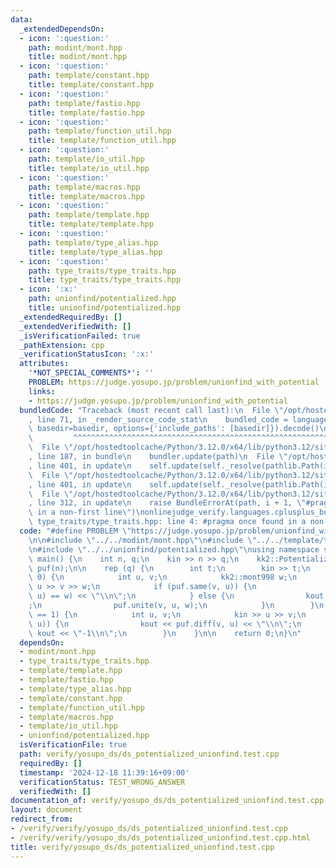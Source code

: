 ```yaml
---
data:
  _extendedDependsOn:
  - icon: ':question:'
    path: modint/mont.hpp
    title: modint/mont.hpp
  - icon: ':question:'
    path: template/constant.hpp
    title: template/constant.hpp
  - icon: ':question:'
    path: template/fastio.hpp
    title: template/fastio.hpp
  - icon: ':question:'
    path: template/function_util.hpp
    title: template/function_util.hpp
  - icon: ':question:'
    path: template/io_util.hpp
    title: template/io_util.hpp
  - icon: ':question:'
    path: template/macros.hpp
    title: template/macros.hpp
  - icon: ':question:'
    path: template/template.hpp
    title: template/template.hpp
  - icon: ':question:'
    path: template/type_alias.hpp
    title: template/type_alias.hpp
  - icon: ':question:'
    path: type_traits/type_traits.hpp
    title: type_traits/type_traits.hpp
  - icon: ':x:'
    path: unionfind/potentialized.hpp
    title: unionfind/potentialized.hpp
  _extendedRequiredBy: []
  _extendedVerifiedWith: []
  _isVerificationFailed: true
  _pathExtension: cpp
  _verificationStatusIcon: ':x:'
  attributes:
    '*NOT_SPECIAL_COMMENTS*': ''
    PROBLEM: https://judge.yosupo.jp/problem/unionfind_with_potential
    links:
    - https://judge.yosupo.jp/problem/unionfind_with_potential
  bundledCode: "Traceback (most recent call last):\n  File \"/opt/hostedtoolcache/Python/3.12.0/x64/lib/python3.12/site-packages/onlinejudge_verify/documentation/build.py\"\
    , line 71, in _render_source_code_stat\n    bundled_code = language.bundle(stat.path,\
    \ basedir=basedir, options={'include_paths': [basedir]}).decode()\n          \
    \         ^^^^^^^^^^^^^^^^^^^^^^^^^^^^^^^^^^^^^^^^^^^^^^^^^^^^^^^^^^^^^^^^^^^^^^^^^^^^^^^^^\n\
    \  File \"/opt/hostedtoolcache/Python/3.12.0/x64/lib/python3.12/site-packages/onlinejudge_verify/languages/cplusplus.py\"\
    , line 187, in bundle\n    bundler.update(path)\n  File \"/opt/hostedtoolcache/Python/3.12.0/x64/lib/python3.12/site-packages/onlinejudge_verify/languages/cplusplus_bundle.py\"\
    , line 401, in update\n    self.update(self._resolve(pathlib.Path(included), included_from=path))\n\
    \  File \"/opt/hostedtoolcache/Python/3.12.0/x64/lib/python3.12/site-packages/onlinejudge_verify/languages/cplusplus_bundle.py\"\
    , line 401, in update\n    self.update(self._resolve(pathlib.Path(included), included_from=path))\n\
    \  File \"/opt/hostedtoolcache/Python/3.12.0/x64/lib/python3.12/site-packages/onlinejudge_verify/languages/cplusplus_bundle.py\"\
    , line 312, in update\n    raise BundleErrorAt(path, i + 1, \"#pragma once found\
    \ in a non-first line\")\nonlinejudge_verify.languages.cplusplus_bundle.BundleErrorAt:\
    \ type_traits/type_traits.hpp: line 4: #pragma once found in a non-first line\n"
  code: "#define PROBLEM \"https://judge.yosupo.jp/problem/unionfind_with_potential\"\
    \n\n#include \"../../modint/mont.hpp\"\n#include \"../../template/template.hpp\"\
    \n#include \"../../unionfind/potentialized.hpp\"\nusing namespace std;\n\nint\
    \ main() {\n    int n, q;\n    kin >> n >> q;\n    kk2::PotentializedUnionFind<kk2::mont998>\
    \ puf(n);\n\n    rep (q) {\n        int t;\n        kin >> t;\n        if (t ==\
    \ 0) {\n            int u, v;\n            kk2::mont998 w;\n            kin >>\
    \ u >> v >> w;\n            if (puf.same(v, u)) {\n                kout << (puf.diff(v,\
    \ u) == w) << \"\\n\";\n            } else {\n                kout << \"1\\n\"\
    ;\n                puf.unite(v, u, w);\n            }\n        }\n        if (t\
    \ == 1) {\n            int u, v;\n            kin >> u >> v;\n            if (puf.same(v,\
    \ u)) {\n                kout << puf.diff(v, u) << \"\\n\";\n            } else\
    \ kout << \"-1\\n\";\n        }\n    }\n\n    return 0;\n}\n"
  dependsOn:
  - modint/mont.hpp
  - type_traits/type_traits.hpp
  - template/template.hpp
  - template/fastio.hpp
  - template/type_alias.hpp
  - template/constant.hpp
  - template/function_util.hpp
  - template/macros.hpp
  - template/io_util.hpp
  - unionfind/potentialized.hpp
  isVerificationFile: true
  path: verify/yosupo_ds/ds_potentialized_unionfind.test.cpp
  requiredBy: []
  timestamp: '2024-12-18 11:39:16+09:00'
  verificationStatus: TEST_WRONG_ANSWER
  verifiedWith: []
documentation_of: verify/yosupo_ds/ds_potentialized_unionfind.test.cpp
layout: document
redirect_from:
- /verify/verify/yosupo_ds/ds_potentialized_unionfind.test.cpp
- /verify/verify/yosupo_ds/ds_potentialized_unionfind.test.cpp.html
title: verify/yosupo_ds/ds_potentialized_unionfind.test.cpp
---
```

